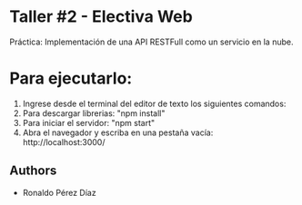 
# Taller #2 - Electiva Web
Práctica: Implementación de una API RESTFull como un servicio en la nube.

# Para ejecutarlo:
1) Ingrese desde el terminal del editor de texto los siguientes comandos:
2) Para descargar librerias: "npm install"
3) Para iniciar el servidor: "npm start"
4) Abra el navegador y escriba en una pestaña vacía: http://localhost:3000/

## Authors
- Ronaldo Pérez Díaz